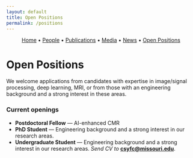 ```yaml
---
layout: default
title: Open Positions
permalink: /positions
---
```


<!-- Simple nav -->
<p align="center">
  <a href="{{ site.baseurl }}/">Home</a> •
  <a href="{{ site.baseurl }}/people">People</a> •
  <a href="{{ site.baseurl }}/publications">Publications</a> •
  <a href="{{ site.baseurl }}/media">Media</a> •
  <a href="{{ site.baseurl }}/news">News</a> •
  <a href="{{ site.baseurl }}/positions">Open Positions</a>
</p>

# Open Positions

We welcome applications from candidates with expertise in image/signal processing, deep learning, MRI, or from those with an engineering background and a strong interest in these areas.

### Current openings
- **Postdoctoral Fellow** — AI-enhanced CMR
- **PhD Student** —  Engineering background and a strong interest in our research areas.
- **Undergraduate Student** — Engineering background and a strong interest in our research areas.
  *Send CV to* **csyfc@missouri.edu**.


